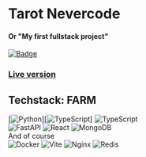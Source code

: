 # Tarot Nevercode
#### Or "My first fullstack project"

[![Badge](https://qjk58x0g1geu.runkit.sh)](https://git.io/gradientbadge)
### [Live version](https://tarot.nevercode.space/)

## Techstack: **FARM**

[![Python](https://img.shields.io/badge/Python-14354C?style=for-the-badge&logo=python&logoColor=white)][![TypeScript](https://img.shields.io/badge/TypeScript-007ACC?style=for-the-badge&logo=typescript&logoColor=white)]
<img src="https://img.shields.io/badge/TypeScript-007ACC?style=for-the-badge&logo=typescript&logoColor=white"  alt="TypeScript"/>
<br>
<img src="https://img.shields.io/badge/fastapi-109989?style=for-the-badge&logo=FASTAPI&logoColor=white"  alt="FastAPI"/> 
<img src="https://img.shields.io/badge/React-20232A?style=for-the-badge&logo=react&logoColor=61DAFB"  alt="React"/>
<img src="https://img.shields.io/badge/MongoDB-4EA94B?style=for-the-badge&logo=mongodb&logoColor=white"  alt="MongoDB"/>
<br>
And of course
<br>
<img src="https://img.shields.io/badge/Docker-2CA5E0?style=for-the-badge&logo=docker&logoColor=white" alt="Docker">
<img src="https://img.shields.io/badge/Vite-B73BFE?style=for-the-badge&logo=vite&logoColor=FFD62E" alt="Vite">
<img src="https://img.shields.io/badge/Nginx-009639?style=for-the-badge&logo=nginx&logoColor=white" alt="Nginx">
<img src="https://img.shields.io/badge/redis-CC0000.svg?&style=for-the-badge&logo=redis&logoColor=white" alt="Redis">
